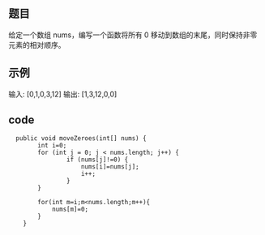 ## 题目
给定一个数组 nums，编写一个函数将所有 0 移动到数组的末尾，同时保持非零元素的相对顺序。


## 示例
输入: [0,1,0,3,12]
输出: [1,3,12,0,0]

## code
```
  public void moveZeroes(int[] nums) {
        int i=0;
        for (int j = 0; j < nums.length; j++) {
				if (nums[j]!=0) {
					nums[i]=nums[j];
					i++;
				}
		}
        
        for(int m=i;m<nums.length;m++){
            nums[m]=0;
        }
    }
```
